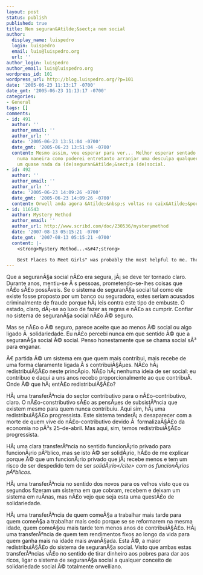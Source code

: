 ```yaml
---
layout: post
status: publish
published: true
title: Nem seguran&Atilde;&sect;a nem social
author:
  display_name: luispedro
  login: luispedro
  email: luis@luispedro.org
  url: ''
author_login: luispedro
author_email: luis@luispedro.org
wordpress_id: 101
wordpress_url: http://blog.luispedro.org/?p=101
date: '2005-06-23 11:13:17 -0700'
date_gmt: '2005-06-23 11:13:17 -0700'
categories:
- General
tags: []
comments:
- id: 491
  author: ''
  author_email: ''
  author_url: ''
  date: '2005-06-23 13:51:04 -0700'
  date_gmt: '2005-06-23 13:51:04 -0700'
  content: Mesmo assim, vou esperar para ver... Melhor esperar sentado para pensar
    numa maneira como poderei entretanto arranjar uma desculpa qualquer para receber
    um quase nada da (de)seguran&Atilde;&sect;a (de)social.
- id: 492
  author: ''
  author_email: ''
  author_url: ''
  date: '2005-06-23 14:09:26 -0700'
  date_gmt: '2005-06-23 14:09:26 -0700'
  content: Orwell anda agora &Atilde;&nbsp;s voltas no caix&Atilde;&pound;o.
- id: 116543
  author: Mystery Method
  author_email: ''
  author_url: http://www.scribd.com/doc/230536/mysterymethod
  date: '2007-08-13 05:15:21 -0700'
  date_gmt: '2007-08-13 05:15:21 -0700'
  content: |-
    <strong>Mystery Method...<&#47;strong>

    Best Places to Meet Girls" was probably the most helpful to me. The author has obviously been to hundreds of bars, nightclubs, discos and through trial and error has developed a system to talk to girls.  These techniques can save a shy guide from many...
---
```

<p>Que a seguran&Atilde;&sect;a social n&Atilde;&pound;o era segura, j&Atilde;&iexcl; se deve ter tornado claro. Durante anos, mentiu-se &Atilde;&nbsp;s pessoas, prometendo-se-lhes coisas que n&Atilde;&pound;o s&Atilde;&pound;o poss&Atilde;&shy;veis. Se o sistema de seguran&Atilde;&sect;a social tal como ele existe fosse proposto por um banco ou seguradora, estes seriam acusados criminalmente de fraude porque h&Atilde;&iexcl; leis contra este tipo de embuste. O estado, claro, d&Atilde;&iexcl;-se ao luxo de fazer as regras e n&Atilde;&pound;o as cumprir. Confiar no sistema de seguran&Atilde;&sect;a social n&Atilde;&pound;o &Atilde;&copy; seguro.</p>
<p>Mas se n&Atilde;&pound;o o &Atilde;&copy; seguro, parece aceite que ao menos &Atilde;&copy; social ou algo ligado &Atilde;&nbsp; solidariedade. Eu n&Atilde;&pound;o percebi nunca em que sentido &Atilde;&copy; que a seguran&Atilde;&sect;a social &Atilde;&copy; social. Penso honestamente que se chama social s&Atilde;&sup3; para enganar.</p>
<p>&Atilde;&euro; partida &Atilde;&copy; um sistema em que quem mais contribui, mais recebe de uma forma claramente ligada &Atilde;&nbsp;s contribui&Atilde;&sect;&Atilde;&micro;es. N&Atilde;&pound;o h&Atilde;&iexcl; redistribui&Atilde;&sect;&Atilde;&pound;o neste princ&Atilde;&shy;pio. N&Atilde;&pound;o h&Atilde;&iexcl; nenhuma ideia de ser social: eu contribuo e daqui a uns anos recebo proporcionalmente ao que contribu&Atilde;&shy;. Onde &Atilde;&copy; que h&Atilde;&iexcl; ent&Atilde;&pound;o redistribui&Atilde;&sect;&Atilde;&pound;o?</p>
<p>H&Atilde;&iexcl; uma transfer&Atilde;&ordf;ncia do sector contributivo para o n&Atilde;&pound;o-contributivo, claro. O n&Atilde;&pound;o-constributivo s&Atilde;&pound;o as pens&Atilde;&micro;es de subsist&Atilde;&ordf;ncia que existem mesmo para quem nunca contribuiu. Aqui sim, h&Atilde;&iexcl; uma redistribui&Atilde;&sect;&Atilde;&pound;o progressista. Este sistema tender&Atilde;&iexcl; a desaparecer com a morte de quem vive do n&Atilde;&pound;o-contributivo devido &Atilde;&nbsp; formaliza&Atilde;&sect;&Atilde;&pound;o da economia no p&Atilde;&sup3;s 25-de-abril. Mas aqui, sim, temos redistribui&Atilde;&sect;&Atilde;&pound;o progressista.</p>
<p>H&Atilde;&iexcl; uma clara transfer&Atilde;&ordf;ncia no sentido funcion&Atilde;&iexcl;rio privado para funcion&Atilde;&iexcl;rio p&Atilde;&ordm;blico, mas se isto &Atilde;&copy; ser solid&Atilde;&iexcl;rio, h&Atilde;&pound;o de me explicar porque &Atilde;&copy; que um funcion&Atilde;&iexcl;rio privado que j&Atilde;&iexcl; recebe menos e tem um risco de ser despedido tem de ser <cite>solid&Atilde;&iexcl;rio<&#47;cite> com os funcion&Atilde;&iexcl;rios p&Atilde;&ordm;blicos.</p>
<p>H&Atilde;&iexcl; uma transfer&Atilde;&ordf;ncia no sentido dos novos para os velhos visto que os segundos fizeram um sistema em que cobram, recebem e deixam um sistema em ru&Atilde;&shy;nas, mas n&Atilde;&pound;o vejo que seja esta uma quest&Atilde;&pound;o de solidariedade.</p>
<p>H&Atilde;&iexcl; uma transfer&Atilde;&ordf;ncia de quem come&Atilde;&sect;a a trabalhar mais tarde para quem come&Atilde;&sect;a a trabalhar mais cedo porque se se reformarem na mesma idade, quem come&Atilde;&sect;ou mais tarde tem menos anos de contribui&Atilde;&sect;&Atilde;&pound;o. H&Atilde;&iexcl; uma transfer&Atilde;&ordf;ncia de quem tem rendimentos fixos ao longo da vida para quem ganha mais na idade mais avan&Atilde;&sect;ada. Esta &Atilde;&copy;, a maior redistribui&Atilde;&sect;&Atilde;&pound;o do sistema de seguran&Atilde;&sect;a social. Visto que ambas estas transfer&Atilde;&ordf;ncias v&Atilde;&pound;o no sentido de tirar dinheiro aos pobres para dar aos ricos, ligar o sistema de seguran&Atilde;&sect;a social a qualquer conceito de solidariedade social &Atilde;&copy; totalmente orwelliano.</p>
